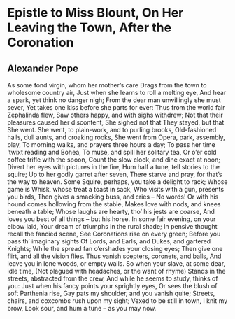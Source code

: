 # Epistle to Miss Blount, On Her Leaving the Town, After the Coronation
## Alexander Pope
As some fond virgin, whom her mother’s care
Drags from the town to wholesome country air,
Just when she learns to roll a melting eye,
And hear a spark, yet think no danger nigh;
From the dear man unwillingly she must sever,
Yet takes one kiss before she parts for ever:
Thus from the world fair Zephalinda flew,
Saw others happy, and with sighs withdrew;
Not that their pleasures caused her discontent,
She sighed not that They stayed, but that She went.
She went, to plain-work, and to purling brooks,
Old-fashioned halls, dull aunts, and croaking rooks,
She went from Opera, park, assembly, play,
To morning walks, and prayers three hours a day;
To pass her time ‘twixt reading and Bohea,
To muse, and spill her solitary tea,
Or o’er cold coffee trifle with the spoon,
Count the slow clock, and dine exact at noon;
Divert her eyes with pictures in the fire,
Hum half a tune, tell stories to the squire;
Up to her godly garret after seven,
There starve and pray, for that’s the way to heaven.
Some Squire, perhaps, you take a delight to rack;
Whose game is Whisk, whose treat a toast in sack,
Who visits with a gun, presents you birds,
Then gives a smacking buss, and cries – No words!
Or with his hound comes hollowing from the stable,
Makes love with nods, and knees beneath a table;
Whose laughs are hearty, tho’ his jests are coarse,
And loves you best of all things – but his horse.
In some fair evening, on your elbow laid,
Your dream of triumphs in the rural shade;
In pensive thought recall the fancied scene,
See Coronations rise on every green;
Before you pass th’ imaginary sights
Of Lords, and Earls, and Dukes, and gartered Knights;
While the spread fan o’ershades your closing eyes;
Then give one flirt, and all the vision flies.
Thus vanish scepters, coronets, and balls,
And leave you in lone woods, or empty walls.
So when your slave, at some dear, idle time,
(Not plagued with headaches, or the want of rhyme)
Stands in the streets, abstracted from the crew,
And while he seems to study, thinks of you:
Just when his fancy points your sprightly eyes,
Or sees the blush of soft Parthenia rise,
Gay pats my shoulder, and you vanish quite;
Streets, chairs, and coxcombs rush upon my sight;
Vexed to be still in town, I knit my brow,
Look sour, and hum a tune – as you may now.